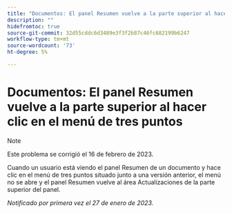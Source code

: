 ```yaml
---
title: "Documentos: El panel Resumen vuelve a la parte superior al hacer clic en el menú de tres puntos"
description: ""
hidefromtoc: true
source-git-commit: 32d55cddc6d3489e3f3f2b87c46fc682199b6247
workflow-type: tm+mt
source-wordcount: '73'
ht-degree: 5%

---
```



# Documentos: El panel Resumen vuelve a la parte superior al hacer clic en el menú de tres puntos

>[!NOTE]
>
>Este problema se corrigió el 16 de febrero de 2023.

Cuando un usuario está viendo el panel Resumen de un documento y hace clic en el menú de tres puntos situado junto a una versión anterior, el menú no se abre y el panel Resumen vuelve al área Actualizaciones de la parte superior del panel.

_Notificado por primera vez el 27 de enero de 2023._

